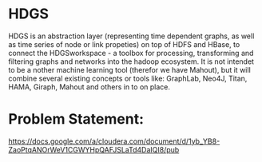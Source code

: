 HDGS
====

HDGS is an abstraction layer (representing time dependent graphs, 
as well as time series of node or link propeties) on top of HDFS and HBase, 
to connect the HDGSworkspace - a toolbox for processing, transforming and 
filtering graphs and networks into the hadoop ecosystem. It is not intendet 
to be a nother machine learning tool (therefor we have Mahout), but it will 
combine several existing concepts or tools like: GraphLab, Neo4J, Titan, 
HAMA, Giraph, Mahout and others in to on place.

Problem Statement:
====
https://docs.google.com/a/cloudera.com/document/d/1yb_YB8-ZaoPtqANOrWeV1CGWYHpQAFJSLaTd4DaIQI8/pub

